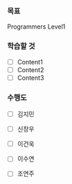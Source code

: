 ### 목표

Programmers Level1

### 학습할 것 

- [ ] Content1
- [ ] Content2
- [ ] Content3 

### 수행도

- [ ] 김지민 
- [ ] 신창우
- [ ] 이건욱
- [ ] 이수연
- [ ] 조연주


